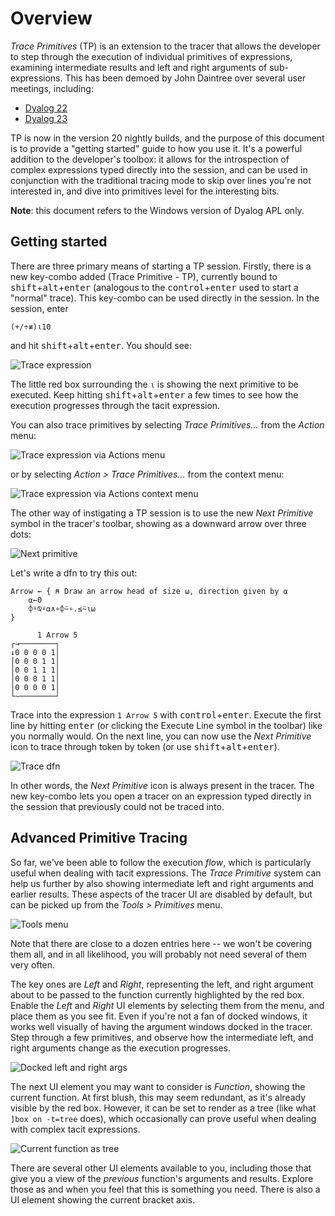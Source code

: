 # Overview

_Trace Primitives_ (TP) is an extension to the tracer that allows the developer to step through the execution of individual primitives of expressions, examining intermediate results and left and right arguments of sub-expressions. This has been demoed by John Daintree over several user meetings, including:

* [Dyalog 22](https://dyalog.tv/Dyalog22/?v=b2at0Sa8v3E)
* [Dyalog 23](https://dyalog.tv/Dyalog23/?v=CohsPaCIh4s)

TP is now in the version 20 nightly builds, and the purpose of this document is to provide a "getting started" guide to how you use it. It's a powerful addition to the developer's toolbox: it allows for the introspection of complex expressions typed directly into the session, and can be used in conjunction with the traditional tracing mode to skip over lines you're not interested in, and dive into primitives level for the interesting bits. 

**Note**: this document refers to the Windows version of Dyalog APL only.

## Getting started

There are three primary means of starting a TP session. Firstly, there is a new key-combo added (Trace Primitive - TP), currently bound to <kbd>shift</kbd>+<kbd>alt</kbd>+<kbd>enter</kbd> (analogous to the <kbd>control</kbd>+<kbd>enter</kbd> used to start a "normal" trace). This key-combo can be used directly in the session. In the session, enter

```apl
(+/÷≢)⍳10
```
and hit <kbd>shift</kbd>+<kbd>alt</kbd>+<kbd>enter</kbd>. You should see:

![Trace expression](./img/start-tbt.png)

The little red box surrounding the `⍳` is showing the next primitive to be executed. Keep hitting <kbd>shift</kbd>+<kbd>alt</kbd>+<kbd>enter</kbd> a few times to see how the execution progresses through the tacit expression. 

You can also trace primitives by selecting _Trace Primitives..._ from the _Action_ menu:

![Trace expression via Actions menu](./img/trace-primitives-menu-1080.png)

or by selecting _Action > Trace Primitives..._ from the context menu:

![Trace expression via Actions context menu](./img/trace-primitives-context-menu-1080.png)

The other way of instigating a TP session is to use the new _Next Primitive_ symbol in the tracer's toolbar, showing as a downward arrow over three dots:

![Next primitive](./img/next-primitive.png)

Let's write a dfn to try this out:

```apl
Arrow ← { ⍝ Draw an arrow head of size ⍵, direction given by ⍺
    ⍺←0
    ⌽⍤⍉⍣⍺∧∘⌽⍨∘.≤⍨⍳⍵
} 
```

```
      1 Arrow 5
┌→────────┐
↓0 0 0 0 1│
│0 0 0 1 1│
│0 0 1 1 1│
│0 0 0 1 1│
│0 0 0 0 1│
└~────────┘
```

Trace into the expression `1 Arrow 5` with <kbd>control</kbd>+<kbd>enter</kbd>. Execute the first line by hitting <kbd>enter</kbd> (or clicking the Execute Line symbol in the toolbar) like you normally would. On the next line, you can now use the _Next Primitive_ icon to trace through token by token (or use <kbd>
shift</kbd>+<kbd>alt</kbd>+<kbd>enter</kbd>). 

![Trace dfn](./img/trace-dfn.png)

In other words, the _Next Primitive_ icon is always present in the tracer. The new key-combo lets you open a tracer on an expression typed directly in the session that previously could not be traced into. 

## Advanced Primitive Tracing

So far, we've been able to follow the execution _flow_, which is particularly useful when dealing with tacit expressions. The _Trace Primitive_ system can help us further by also showing intermediate left and right arguments and earlier results. These aspects of the tracer UI are disabled by default, but can be picked up from the _Tools > Primitives_ menu. 

![Tools menu](./img/tools-menu.png)

Note that there are close to a dozen entries here -- we won't be covering them all, and in all likelihood, you will probably not need several of them very often.

The key ones are _Left_ and _Right_, representing the left, and right argument about to be passed to the function currently highlighted by the red box. Enable the _Left_ and _Right_ UI elements by selecting them from the menu, and place them as you see fit. Even if you're not a fan of docked windows, it works well visually of having the argument windows docked in the tracer. Step through a few primitives, and observe how the intermediate left, and right arguments change as the execution progresses. 

![Docked left and right args](./img/docked-left-right.png)

The next UI element you may want to consider is _Function_, showing the current function. At first blush, this may seem redundant, as it's already visible by the red box. However, it can be set to render as a tree (like what `]box on -t=tree` does), which occasionally can prove useful when dealing with complex tacit expressions.

![Current function as tree](./img/current-function-as-tree.png)

There are several other UI elements available to you, including those that give you a view of the _previous_ function's arguments and results. Explore those as and when you feel that this is something you need. There is also a UI element showing the current bracket axis.



